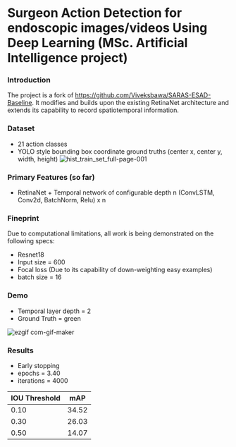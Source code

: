 
# Surgeon Action Detection for endoscopic images/videos Using Deep Learning (MSc. Artificial Intelligence project)

### Introduction

The project is a fork of https://github.com/Viveksbawa/SARAS-ESAD-Baseline. It modifies and builds upon the existing RetinaNet architecture and extends its capability to record spatiotemporal information. 

### Dataset
- 21 action classes
- YOLO style bounding box coordinate ground truths (center x, center y, width, height)
![hist_train_set_full-page-001](https://user-images.githubusercontent.com/16350367/124779586-579f2e80-df5b-11eb-8c3d-93525b243aa0.jpg)


### Primary Features (so far)

- RetinaNet + Temporal network of configurable depth n (ConvLSTM, Conv2d, BatchNorm, Relu) x n

### Fineprint
Due to computational limitations, all work is being demonstrated on the following specs:
- Resnet18
- Input size = 600
- Focal loss (Due to its capability of down-weighting easy examples)
- batch size = 16

### Demo 

- Temporal layer depth = 2
- Ground Truth = green

![ezgif com-gif-maker](https://user-images.githubusercontent.com/16350367/130421530-0c900896-a416-4a3c-af1c-8008cb5070e6.gif)



### Results
- Early stopping 
- epochs = 3.40 
- iterations = 4000

| IOU Threshold | mAP |
| ------------- | --- |
| 0.10          | 34.52 |
| 0.30          | 26.03 |
| 0.50          | 14.07 |
